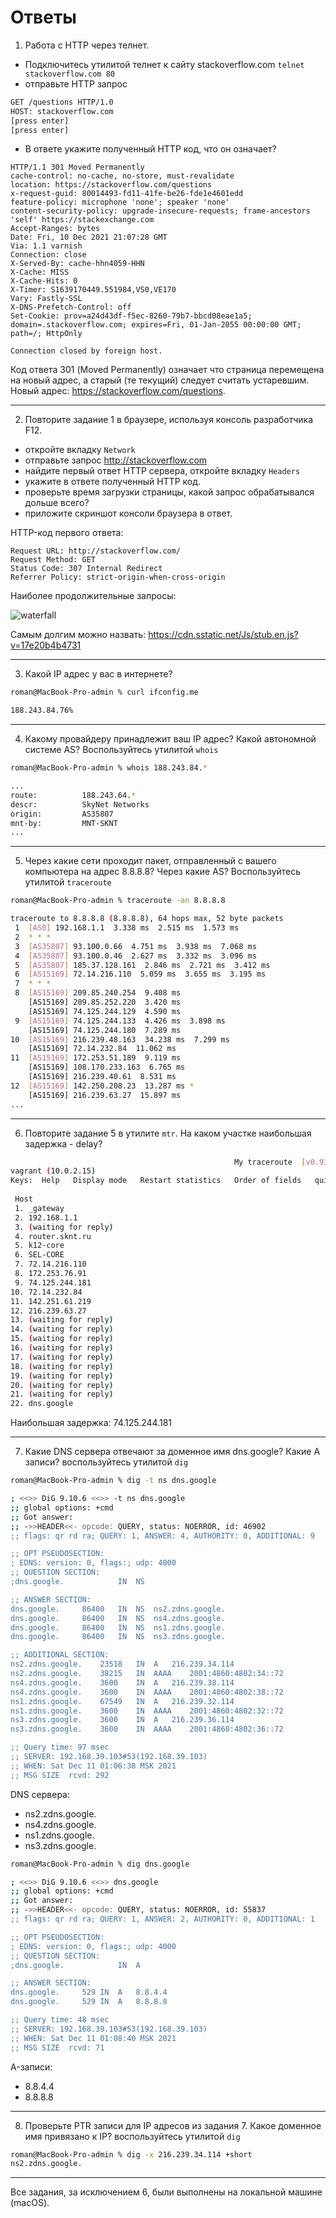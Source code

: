 # Ответы

1. Работа c HTTP через телнет.
- Подключитесь утилитой телнет к сайту stackoverflow.com
`telnet stackoverflow.com 80`
- отправьте HTTP запрос
```bash
GET /questions HTTP/1.0
HOST: stackoverflow.com
[press enter]
[press enter]
```
- В ответе укажите полученный HTTP код, что он означает?

```http request
HTTP/1.1 301 Moved Permanently
cache-control: no-cache, no-store, must-revalidate
location: https://stackoverflow.com/questions
x-request-guid: 80014493-fd11-41fe-be26-fde1e4601edd
feature-policy: microphone 'none'; speaker 'none'
content-security-policy: upgrade-insecure-requests; frame-ancestors 'self' https://stackexchange.com
Accept-Ranges: bytes
Date: Fri, 10 Dec 2021 21:07:28 GMT
Via: 1.1 varnish
Connection: close
X-Served-By: cache-hhn4059-HHN
X-Cache: MISS
X-Cache-Hits: 0
X-Timer: S1639170449.551984,VS0,VE170
Vary: Fastly-SSL
X-DNS-Prefetch-Control: off
Set-Cookie: prov=a24d43df-f5ec-8260-79b7-bbcd08eae1a5; domain=.stackoverflow.com; expires=Fri, 01-Jan-2055 00:00:00 GMT; path=/; HttpOnly

Connection closed by foreign host.
```

Код ответа 301 (Moved Permanently) означает что страница перемещена на новый адрес, а старый (те текущий) следует считать устаревшим.  Новый адрес: https://stackoverflow.com/questions.

---

2. Повторите задание 1 в браузере, используя консоль разработчика F12.
- откройте вкладку `Network`
- отправьте запрос http://stackoverflow.com
- найдите первый ответ HTTP сервера, откройте вкладку `Headers`
- укажите в ответе полученный HTTP код.
- проверьте время загрузки страницы, какой запрос обрабатывался дольше всего?
- приложите скриншот консоли браузера в ответ.

HTTP-код первого ответа:

```http request
Request URL: http://stackoverflow.com/
Request Method: GET
Status Code: 307 Internal Redirect
Referrer Policy: strict-origin-when-cross-origin
```

Наиболее продолжительные запросы: 

![waterfall](img/waterfall.png)

Самым долгим можно назвать: https://cdn.sstatic.net/Js/stub.en.js?v=17e20b4b4731

---

3. Какой IP адрес у вас в интернете?

```bash
roman@MacBook-Pro-admin % curl ifconfig.me

188.243.84.76%                            
```

---

4. Какому провайдеру принадлежит ваш IP адрес? Какой автономной системе AS? Воспользуйтесь утилитой `whois`

```bash 
roman@MacBook-Pro-admin % whois 188.243.84.*

...
route:          188.243.64.*
descr:          SkyNet Networks
origin:         AS35807
mnt-by:         MNT-SKNT
...
```

---

5. Через какие сети проходит пакет, отправленный с вашего компьютера на адрес 8.8.8.8? Через какие AS? Воспользуйтесь утилитой `traceroute`

```bash
roman@MacBook-Pro-admin % traceroute -an 8.8.8.8

traceroute to 8.8.8.8 (8.8.8.8), 64 hops max, 52 byte packets
 1  [AS0] 192.168.1.1  3.338 ms  2.515 ms  1.573 ms
 2  * * *
 3  [AS35807] 93.100.0.66  4.751 ms  3.938 ms  7.068 ms
 4  [AS35807] 93.100.0.46  2.627 ms  3.332 ms  3.096 ms
 5  [AS35807] 185.37.128.161  2.846 ms  2.721 ms  3.412 ms
 6  [AS15169] 72.14.216.110  5.059 ms  3.655 ms  3.195 ms
 7  * * *
 8  [AS15169] 209.85.240.254  9.408 ms
    [AS15169] 209.85.252.220  3.420 ms
    [AS15169] 74.125.244.129  4.590 ms
 9  [AS15169] 74.125.244.133  4.426 ms  3.898 ms
    [AS15169] 74.125.244.180  7.289 ms
10  [AS15169] 216.239.48.163  34.238 ms  7.299 ms
    [AS15169] 72.14.232.84  11.062 ms
11  [AS15169] 172.253.51.189  9.119 ms
    [AS15169] 108.170.233.163  6.765 ms
    [AS15169] 216.239.40.61  8.531 ms
12  [AS15169] 142.250.208.23  13.287 ms *
    [AS15169] 216.239.63.27  15.897 ms
...
```

---

6. Повторите задание 5 в утилите `mtr`. На каком участке наибольшая задержка - delay?

```bash
                                                  My traceroute  [v0.93]
vagrant (10.0.2.15)                                                                               2021-12-10T21:55:00+0000
Keys:  Help   Display mode   Restart statistics   Order of fields   quit
                                                                                  Packets               Pings
 Host                                                                           Loss%   Snt   Last   Avg  Best  Wrst StDev
 1. _gateway                                                                     0.0%    50    0.4   0.9   0.2  21.6   3.1
 2. 192.168.1.1                                                                  2.0%    50    4.2   4.2   1.9  55.0   7.6
 3. (waiting for reply)
 4. router.sknt.ru                                                               0.0%    50    3.0   4.8   2.3  19.1   3.5
 5. k12-core                                                                     0.0%    50    8.1   4.9   2.5  29.1   4.3
 6. SEL-CORE                                                                     2.0%    50    3.1   4.3   2.4  22.8   3.3
 7. 72.14.216.110                                                                0.0%    50    2.9   5.3   2.9  36.2   5.4
 8. 172.253.76.91                                                                0.0%    50    3.3   4.3   2.7  18.6   2.8
 9. 74.125.244.181                                                               0.0%    50   22.9   6.4   2.9  30.3   5.6
10. 72.14.232.84                                                                 0.0%    49    4.8  12.4   3.2 158.2  27.6
11. 142.251.61.219                                                               0.0%    49    7.5   9.5   6.9  35.3   4.6
12. 216.239.63.27                                                                0.0%    49    9.2  11.5   7.5  68.6   9.0
13. (waiting for reply)
14. (waiting for reply)
15. (waiting for reply)
16. (waiting for reply)
17. (waiting for reply)
18. (waiting for reply)
19. (waiting for reply)
20. (waiting for reply)
21. (waiting for reply)
22. dns.google                                                                  14.3%    49    6.9   8.6   6.3  17.7   2.7
```

Наибольшая задержка: 74.125.244.181

---

7. Какие DNS сервера отвечают за доменное имя dns.google? Какие A записи? воспользуйтесь утилитой `dig`

```bash
roman@MacBook-Pro-admin % dig -t ns dns.google

; <<>> DiG 9.10.6 <<>> -t ns dns.google
;; global options: +cmd
;; Got answer:
;; ->>HEADER<<- opcode: QUERY, status: NOERROR, id: 46902
;; flags: qr rd ra; QUERY: 1, ANSWER: 4, AUTHORITY: 0, ADDITIONAL: 9

;; OPT PSEUDOSECTION:
; EDNS: version: 0, flags:; udp: 4000
;; QUESTION SECTION:
;dns.google.			IN	NS

;; ANSWER SECTION:
dns.google.		86400	IN	NS	ns2.zdns.google.
dns.google.		86400	IN	NS	ns4.zdns.google.
dns.google.		86400	IN	NS	ns1.zdns.google.
dns.google.		86400	IN	NS	ns3.zdns.google.

;; ADDITIONAL SECTION:
ns2.zdns.google.	23518	IN	A	216.239.34.114
ns2.zdns.google.	38215	IN	AAAA	2001:4860:4802:34::72
ns4.zdns.google.	3600	IN	A	216.239.38.114
ns4.zdns.google.	3600	IN	AAAA	2001:4860:4802:38::72
ns1.zdns.google.	67549	IN	A	216.239.32.114
ns1.zdns.google.	3600	IN	AAAA	2001:4860:4802:32::72
ns3.zdns.google.	3600	IN	A	216.239.36.114
ns3.zdns.google.	3600	IN	AAAA	2001:4860:4802:36::72

;; Query time: 97 msec
;; SERVER: 192.168.39.103#53(192.168.39.103)
;; WHEN: Sat Dec 11 01:06:38 MSK 2021
;; MSG SIZE  rcvd: 292
```

DNS сервера:

* ns2.zdns.google.
* ns4.zdns.google.
* ns1.zdns.google.
* ns3.zdns.google.

```bash
roman@MacBook-Pro-admin % dig dns.google 

; <<>> DiG 9.10.6 <<>> dns.google
;; global options: +cmd
;; Got answer:
;; ->>HEADER<<- opcode: QUERY, status: NOERROR, id: 55837
;; flags: qr rd ra; QUERY: 1, ANSWER: 2, AUTHORITY: 0, ADDITIONAL: 1

;; OPT PSEUDOSECTION:
; EDNS: version: 0, flags:; udp: 4000
;; QUESTION SECTION:
;dns.google.			IN	A

;; ANSWER SECTION:
dns.google.		529	IN	A	8.8.4.4
dns.google.		529	IN	A	8.8.8.8

;; Query time: 48 msec
;; SERVER: 192.168.39.103#53(192.168.39.103)
;; WHEN: Sat Dec 11 01:08:40 MSK 2021
;; MSG SIZE  rcvd: 71

```

A-записи:

* 8.8.4.4
* 8.8.8.8

---

8. Проверьте PTR записи для IP адресов из задания 7. Какое доменное имя привязано к IP? воспользуйтесь утилитой `dig`

```bash
roman@MacBook-Pro-admin % dig -x 216.239.34.114 +short
ns2.zdns.google.
```

---

Все задания, за исключением 6, были выполнены на локальной машине (macOS).